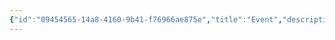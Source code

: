 ```yaml
---
{"id":"09454565-14a8-4160-9b41-f76966ae875e","title":"Event","description":"Overview of Event tag.","publish":true,"date_created":"Thursday, April 11th 2024, 5:54:36 pm","date_modified":"Thursday, April 11th 2024, 5:54:50 pm","cssclasses":["mado-heading"],"path":"tags/Event.md","permalink":"/tags/event/","PassFrontmatter":true}
---
```


